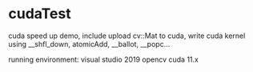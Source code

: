 # cudaTest
cuda speed up demo, include upload cv::Mat to cuda, write cuda kernel using __shfl_down, atomicAdd, __ballot, __popc...

running environment:
visual studio 2019
opencv
cuda 11.x
